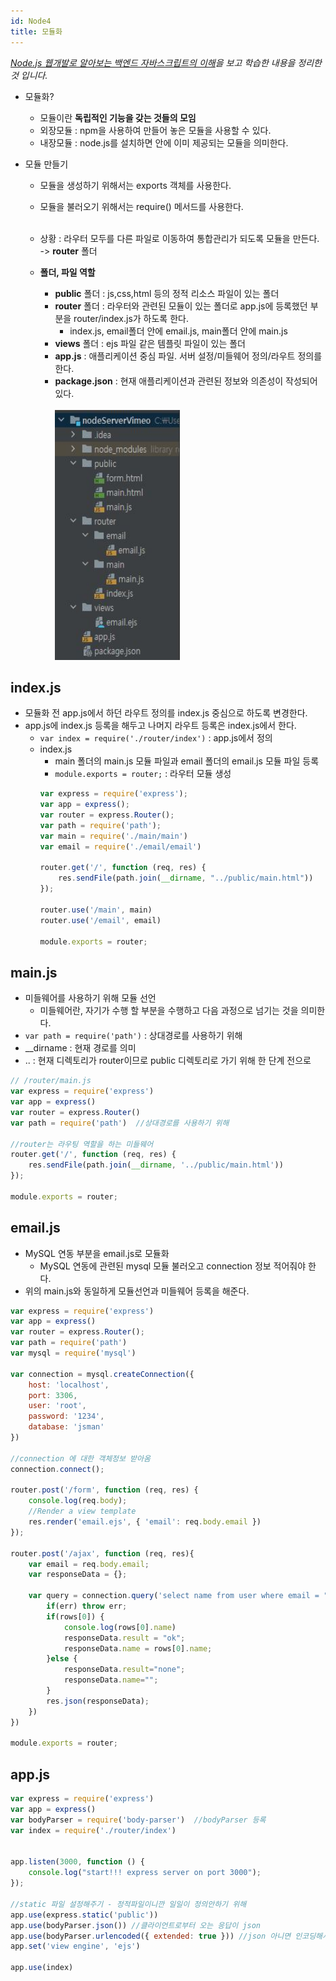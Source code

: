 ```yaml
---
id: Node4
title: 모듈화
---
```

_[Node.js 웹개발로 알아보는 백엔드 자바스크립트의 이해](https://www.inflearn.com/course/node-js-%EC%9B%B9%EA%B0%9C%EB%B0%9C)을 보고 학습한 내용을 정리한 것 입니다._

- 모듈화?
    - 모듈이란 **독립적인 기능을 갖는 것들의 모임** 
    - 외장모듈 : npm을 사용하여 만들어 놓은 모듈을 사용할 수 있다.
    - 내장모듈 : node.js를 설치하면 안에 이미 제공되는 모듈을 의미한다.

- 모듈 만들기
    - 모듈을 생성하기 위해서는 exports 객체를 사용한다.
    - 모듈을 불러오기 위해서는 require() 메서드를 사용한다.<br/><br/>

    - 상황 : 라우터 모두를 다른 파일로 이동하여 통합관리가 되도록 모듈을 만든다. -> **router** 폴더
    - **폴더, 파일 역할**
        - **public** 폴더 : js,css,html 등의 정적 리소스 파일이 있는 폴더
        - **router** 폴더 : 라우터와 관련된 모듈이 있는 폴더로 app.js에 등록했던 부분을 router/index.js가 하도록 한다.
            - index.js, email폴더 안에 email.js, main폴더 안에 main.js
        - **views** 폴더 : ejs 파일 같은 템플릿 파일이 있는 폴더
        - **app.js** : 애플리케이션 중심 파일. 서버 설정/미들웨어 정의/라우트 정의를 한다.
        - **package.json** : 현재 애플리케이션과 관련된 정보와 의존성이 작성되어 있다.<br/><br/>
        <img src="/static/img/40.JPG" width="200px" height="400px" title="table1" alt="insert쿼리"></img><br/>

## index.js
- 모듈화 전 app.js에서 하던 라우트 정의를 index.js 중심으로 하도록 변경한다.
- app.js에 index.js 등록을 해두고 나머지 라우트 등록은 index.js에서 한다.
    - `var index = require('./router/index')` : app.js에서 정의
    - index.js 
        - main 폴더의 main.js 모듈 파일과 email 폴더의 email.js 모듈 파일 등록
        - `module.exports = router;` : 라우터 모듈 생성
        ```js
        var express = require('express');
        var app = express();
        var router = express.Router();
        var path = require('path');
        var main = require('./main/main')
        var email = require('./email/email')

        router.get('/', function (req, res) {
            res.sendFile(path.join(__dirname, "../public/main.html"))
        });

        router.use('/main', main)
        router.use('/email', email)

        module.exports = router;
        ```

## main.js
- 미들웨어를 사용하기 위해 모듈 선언
    - 미들웨어란, 자기가 수행 할 부분을 수행하고 다음 과정으로 넘기는 것을 의미한다.
- `var path = require('path')` : 상대경로를 사용하기 위해
- __dirname : 현재 경로를 의미
- .. : 현재 디렉토리가 router이므로 public 디렉토리로 가기 위해 한 단계 전으로
``` js
// /router/main.js
var express = require('express')
var app = express()
var router = express.Router()
var path = require('path')  //상대경로를 사용하기 위해

//router는 라우팅 역할을 하는 미들웨어
router.get('/', function (req, res) {
    res.sendFile(path.join(__dirname, '../public/main.html'))
});

module.exports = router;
```

## email.js
- MySQL 연동 부분을 email.js로 모듈화
    - MySQL 연동에 관련된 mysql 모듈 불러오고 connection 정보 적어줘야 한다.
- 위의 main.js와 동일하게 모듈선언과 미들웨어 등록을 해준다.

```js
var express = require('express')
var app = express()
var router = express.Router();
var path = require('path')
var mysql = require('mysql')

var connection = mysql.createConnection({
    host: 'localhost',
    port: 3306,
    user: 'root',
    password: '1234',
    database: 'jsman'
})

//connection 에 대한 객체정보 받아옴
connection.connect();

router.post('/form', function (req, res) {
    console.log(req.body);
    //Render a view template
    res.render('email.ejs', { 'email': req.body.email })
});

router.post('/ajax', function (req, res){
    var email = req.body.email;
    var responseData = {};

    var query = connection.query('select name from user where email = "' + email +'"', function(err, rows) {
        if(err) throw err;
        if(rows[0]) {
            console.log(rows[0].name)
            responseData.result = "ok";
            responseData.name = rows[0].name;
        }else {
            responseData.result="none";
            responseData.name="";
        }
        res.json(responseData);
    })
})

module.exports = router;
```

## app.js
```js
var express = require('express')
var app = express()
var bodyParser = require('body-parser')  //bodyParser 등록
var index = require('./router/index')


app.listen(3000, function () {
    console.log("start!!! express server on port 3000");
});

//static 파일 설정해주기 - 정적파일이니깐 일일이 정의안하기 위해
app.use(express.static('public'))
app.use(bodyParser.json()) //클라이언트로부터 오는 응답이 json
app.use(bodyParser.urlencoded({ extended: true })) //json 아니면 인코딩해서
app.set('view engine', 'ejs')

app.use(index)
```